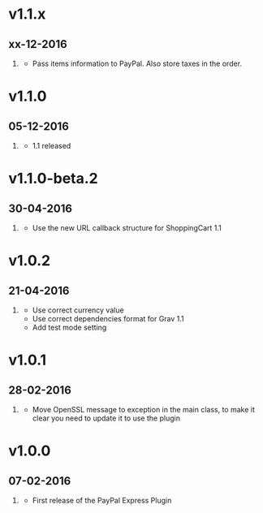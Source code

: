 # v1.1.x
## xx-12-2016

1. [](#new)
    * Pass items information to PayPal. Also store taxes in the order.

# v1.1.0
## 05-12-2016

1. [](#new)
    * 1.1 released

# v1.1.0-beta.2
## 30-04-2016

1. [](#new)
    * Use the new URL callback structure for ShoppingCart 1.1

# v1.0.2
## 21-04-2016

1. [](#bugfix)
    * Use correct currency value
    * Use correct dependencies format for Grav 1.1
    * Add test mode setting

# v1.0.1
## 28-02-2016

1. [](#new)
    * Move OpenSSL message to exception in the main class, to make it clear you need to update it to use the plugin

# v1.0.0
## 07-02-2016

1. [](#new)
    * First release of the PayPal Express Plugin